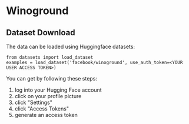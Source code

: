 # Winoground

## Dataset Download

The data can be loaded using Huggingface datasets:

```
from datasets import load_dataset
examples = load_dataset('facebook/winoground', use_auth_token=<YOUR USER ACCESS TOKEN>)
```

You can get <YOUR USER ACCESS TOKEN> by following these steps:

1. log into your Hugging Face account
2. click on your profile picture
3. click "Settings"
4. click "Access Tokens"
5. generate an access token

